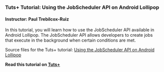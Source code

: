 ### Tuts+ Tutorial: Using the JobScheduler API on Android Lollipop

#### Instructor: Paul Trebilcox-Ruiz

In this tutorial, you will learn how to use the JobScheduler API available in Android Lollipop. The JobScheduler API allows developers to create jobs that execute in the background when certain conditions are met.

Source files for the Tuts+ tutorial: [Using the JobScheduler API on Android Lollipop](http://code.tutsplus.com/tutorials/using-the-jobscheduler-api-on-android-lollipop--cms-23562)

**Read this tutorial on [Tuts+](https://code.tutsplus.com)**
